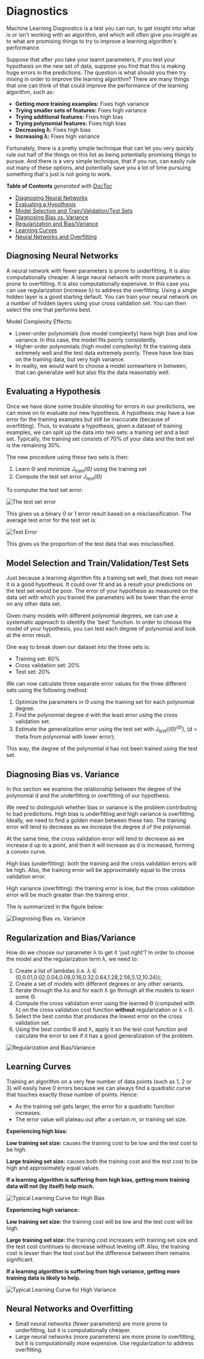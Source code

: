 # Diagnostics

Machine Learning Diagnostics is a test you can run, to get insight into what is or isn't working with an algorithm, and which will often give you insight as to what are promising things to try to improve a learning algorithm's performance.

Suppose that after you take your learnt parameters, if you test your hypothesis on the new set of data, suppose you find that this is making huge errors in the predictions. The question is what should you then try mixing in order to improve the learning algorithm? There are many things that one can think of that could improve the performance of the learning algorithm, such as:

- **Getting more training examples:**  Fixes high variance
- **Trying smaller sets of features:** Fixes high variance
- **Trying additional features:** Fixes high bias
- **Trying polynomial features:** Fixes high bias
- **Decreasing λ:** Fixes high bias
- **Increasing λ:** Fixes high variance

Fortunately, there is a pretty simple technique that can let you very quickly rule out half of the things on this list as being potentially promising things to pursue. And there is a very simple technique, that if you run, can easily rule out many of these options, and potentially save you a lot of time pursuing something that's just is not going to work.

<!-- START doctoc generated TOC please keep comment here to allow auto update -->
<!-- DON'T EDIT THIS SECTION, INSTEAD RE-RUN doctoc TO UPDATE -->
**Table of Contents**  *generated with [DocToc](https://github.com/thlorenz/doctoc)*

- [Diagnosing Neural Networks](#diagnosing-neural-networks)
- [Evaluating a Hypothesis](#evaluating-a-hypothesis)
- [Model Selection and Train/Validation/Test Sets](#model-selection-and-trainvalidationtest-sets)
- [Diagnosing Bias vs. Variance](#diagnosing-bias-vs-variance)
- [Regularization and Bias/Variance](#regularization-and-biasvariance)
- [Learning Curves](#learning-curves)
- [Neural Networks and Overfitting](#neural-networks-and-overfitting)

<!-- END doctoc generated TOC please keep comment here to allow auto update -->

## Diagnosing Neural Networks

A neural network with fewer parameters is prone to underfitting. It is also computationally cheaper. A large neural network with more parameters is prone to overfitting. It is also computationally expensive. In this case you can use regularization (increase λ) to address the overfitting.
Using a single hidden layer is a good starting default. You can train your neural network on a number of hidden layers using your cross validation set. You can then select the one that performs best.

Model Complexity Effects:

- Lower-order polynomials (low model complexity) have high bias and low variance. In this case, the model fits poorly consistently.
- Higher-order polynomials (high model complexity) fit the training data extremely well and the test data extremely poorly. These have low bias on the training data, but very high variance.
- In reality, we would want to choose a model somewhere in between, that can generalize well but also fits the data reasonably well.

## Evaluating a Hypothesis

Once we have done some trouble shooting for errors in our predictions, we can move on to evaluate our new hypothesis. A hypothesis may have a low error for the training examples but still be inaccurate (because of overfitting). Thus, to evaluate a hypothesis, given a dataset of training examples, we can split up the data into two sets: a training set and a test set. Typically, the training set consists of 70% of your data and the test set is the remaining 30%.

The new procedure using these two sets is then:

1. Learn Θ and minimize <i>J<sub>train</sub>(Θ)</i> using the training set
2. Compute the test set error <i>J<sub>test</sub>(Θ)</i>

To computer the test set error:

![The test set error](https://i.imgur.com/qBLc8s1.png)

This gives us a binary 0 or 1 error result based on a misclassification. The average test error for the test set is:

![Test Error](blob:https://imgur.com/257d6e08-f397-43a6-9f21-925b6a09eef7)

This gives us the proportion of the test data that was misclassified.

## Model Selection and Train/Validation/Test Sets

Just because a learning algorithm fits a training set well, that does not mean it is a good hypothesis. It could over fit and as a result your predictions on the test set would be poor. The error of your hypothesis as measured on the data set with which you trained the parameters will be lower than the error on any other data set.

Given many models with different polynomial degrees, we can use a systematic approach to identify the 'best' function. In order to choose the model of your hypothesis, you can test each degree of polynomial and look at the error result.

One way to break down our dataset into the three sets is:

- Training set: 60%
- Cross validation set: 20%
- Test set: 20%

We can now calculate three separate error values for the three different sets using the following method:

1. Optimize the parameters in Θ using the training set for each polynomial degree.
2. Find the polynomial degree d with the least error using the cross validation set.
3. Estimate the generalization error using the test set with <i>J<sub>test</sub>((Θ)<sup>(d)</sup>)</i>, (d = theta from polynomial with lower error);

This way, the degree of the polynomial d has not been trained using the test set.

## Diagnosing Bias vs. Variance

In this section we examine the relationship between the degree of the polynomial d and the underfitting or overfitting of our hypothesis.

We need to distinguish whether bias or variance is the problem contributing to bad predictions.
High bias is underfitting and high variance is overfitting. Ideally, we need to find a golden mean between these two.
The training error will tend to decrease as we increase the degree d of the polynomial.

At the same time, the cross validation error will tend to decrease as we increase d up to a point, and then it will increase as d is increased, forming a convex curve.

High bias (underfitting): both the training and the cross validation errors will be high. Also, the training error will be approximately equal to the cross validation error.

High variance (overfitting): the training error is low, but the cross validation error will be much greater than the training error.

The is summarized in the figure below:

![Diagnosing Bias vs. Variance](https://d3c33hcgiwev3.cloudfront.net/imageAssetProxy.v1/I4dRkz_pEeeHpAqQsW8qwg_bed7efdd48c13e8f75624c817fb39684_fixed.png?expiry=1617926400000&hmac=VZoumHH6rUt2FxeDXqVxBXWUH3FjZITom9G117kPRZ0)

## Regularization and Bias/Variance

How do we choose our parameter λ to get it 'just right'? In order to choose the model and the regularization term λ, we need to:

1. Create a list of lambdas (i.e. λ ∈ {0,0.01,0.02,0.04,0.08,0.16,0.32,0.64,1.28,2.56,5.12,10.24});
2. Create a set of models with different degrees or any other variants.
3. Iterate through the λs and for each λ go through all the models to learn some Θ.
4. Compute the cross validation error using the learned Θ (computed with λ) on the cross validation cost function **without** regularization or λ = 0.
5. Select the best combo that produces the lowest error on the cross validation set.
6. Using the best combo Θ and λ, apply it on the test cost function and calculate the error to see if it has a good generalization of the problem.

![Regularization and Bias/Variance](https://i.imgur.com/TKIIMuz.png)

## Learning Curves

Training an algorithm on a very few number of data points (such as 1, 2 or 3) will easily have 0 errors because we can always find a quadratic curve that touches exactly those number of points. Hence:

- As the training set gets larger, the error for a quadratic function increases.
- The error value will plateau out after a certain m, or training set size.

**Experiencing high bias:**

**Low training set size:** causes the training cost to be low and the test cost to be high.

**Large training set size:** causes both the training cost and the test cost to be high and approximately equal values.

**If a learning algorithm is suffering from high bias, getting more training data will not (by itself) help much.**

![Typical Learning Curve for High Bias](https://d3c33hcgiwev3.cloudfront.net/imageAssetProxy.v1/bpAOvt9uEeaQlg5FcsXQDA_ecad653e01ee824b231ff8b5df7208d9_2-am.png?expiry=1618012800000&hmac=HqstDFHVhZxUr92hEutpTCX4rSVV1rYKRJm1FNPwq7g)

**Experiencing high variance:**

**Low training set size:** the training cost will be low and the test cost will be high.

**Large training set size:** the training cost increases with training set size and the test cost continues to decrease without leveling off. Also, the training cost is lesser than the test cost but the difference between them remains significant.

**If a learning algorithm is suffering from high variance, getting more training data is likely to help.**

![Typical Learning Curve for High Variance](https://d3c33hcgiwev3.cloudfront.net/imageAssetProxy.v1/vqlG7t9uEeaizBK307J26A_3e3e9f42b5e3ce9e3466a0416c4368ee_ITu3antfEeam4BLcQYZr8Q_37fe6be97e7b0740d1871ba99d4c2ed9_300px-Learning1.png?expiry=1618012800000&hmac=_FIJ-PUK9rv3oiB91WgWdapRF0p6BauQaTCsHDmM4iY)

## Neural Networks and Overfitting

- Small neural networks (fewer parameters) are more prone to underfitting, but it is computationally cheaper.
- Large neural networks (more parameters) are more prone to overfitting, but it is computationally more expensive. Use regularization to address overfitting.
